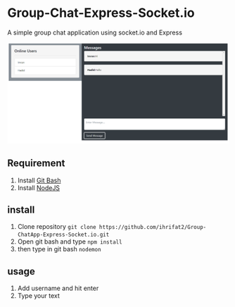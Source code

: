 # Group-Chat-Express-Socket.io

A simple group chat application using socket.io and Express

![Group Chat](https://raw.githubusercontent.com/ihrifat2/Group-ChatApp-Express-Socket.io/master/GroupChatApp.PNG)

## Requirement

1. Install [Git Bash](https://git-scm.com/)
2. Install [NodeJS](https://nodejs.org/en/)

## install 

1. Clone repository `git clone https://github.com/ihrifat2/Group-ChatApp-Express-Socket.io.git`
2. Open git bash and type `npm install`
3. then type in git bash `nodemon`

## usage

1. Add username and hit enter
2. Type your text 
